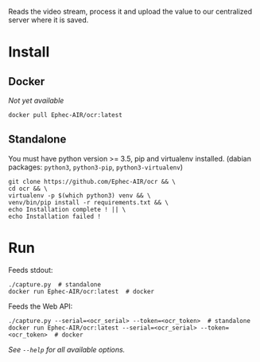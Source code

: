 Reads the video stream, process it and upload the value to our centralized server where it is saved.

# Install

## Docker

*Not yet available*

    docker pull Ephec-AIR/ocr:latest


## Standalone

You must have python version >= 3.5, pip and virtualenv installed. (dabian packages: `python3`, `python3-pip`, `python3-virtualenv`)

    git clone https://github.com/Ephec-AIR/ocr && \
    cd ocr && \
    virtualenv -p $(which python3) venv && \
    venv/bin/pip install -r requirements.txt && \
    echo Installation complete ! || \
    echo Installation failed !

# Run

Feeds stdout:

    ./capture.py  # standalone
    docker run Ephec-AIR/ocr:latest  # docker

Feeds the Web API:

    ./capture.py --serial=<ocr_serial> --token=<ocr_token>  # standalone
    docker run Ephec-AIR/ocr:latest --serial=<ocr_serial> --token=<ocr_token>  # docker

*See `--help` for all available options.*

